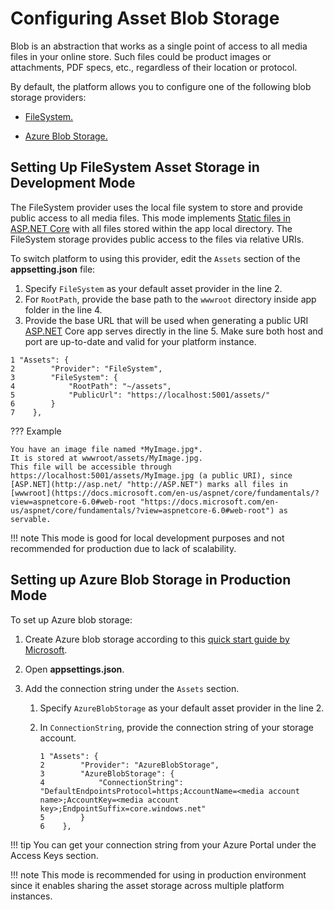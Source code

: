 ﻿# Configuring Asset Blob Storage

Blob is an abstraction that works as a single point of access to all media files in your online store. Such files could be product images or attachments, PDF specs, etc., regardless of their location or protocol.

By default, the platform allows you to configure one of the following blob storage providers:

* [FileSystem.](03-configuring-asset-blob-storage.md#setting-up-filesystem-asset-storage-in-development-mode)
    
* [Azure Blob Storage.](03-configuring-asset-blob-storage.md#setting-up-azure-blob-storage-in-production-mode)

## Setting Up FileSystem Asset Storage in Development Mode

The FileSystem provider uses the local file system to store and provide public access to all media files. This mode implements [Static files in ASP.NET Core](https://docs.microsoft.com/en-us/aspnet/core/fundamentals/static-files?view=aspnetcore-6.0) with all files stored within the app local directory. The FileSystem storage provides public access to the files via relative URIs. 

To switch platform to using this provider, edit the `Assets` section of the **appsetting.json** file:

1. Specify `FileSystem` as your default asset provider in the line 2.
1. For `RootPath`, provide the base path to the `wwwroot` directory inside app folder in the line 4.
1. Provide the base URL that will be used when generating a public URI [ASP.NET](http://asp.net/ "http://ASP.NET") Core app serves directly in the line 5. Make sure both host and port are up-to-date and valid for your platform instance.

``` title="appsettings.json"
1 "Assets": {
2        "Provider": "FileSystem",
3        "FileSystem": {
4            "RootPath": "~/assets",
5            "PublicUrl": "https://localhost:5001/assets/"
6        }
7    },
```

??? Example

    You have an image file named *MyImage.jpg*.
    It is stored at wwwroot/assets/MyImage.jpg. 
    This file will be accessible through https://localhost:5001/assets/MyImage.jpg (a public URI), since [ASP.NET](http://asp.net/ "http://ASP.NET") marks all files in [wwwroot](https://docs.microsoft.com/en-us/aspnet/core/fundamentals/?view=aspnetcore-6.0#web-root "https://docs.microsoft.com/en-us/aspnet/core/fundamentals/?view=aspnetcore-6.0#web-root") as servable.

!!! note
    This mode is good for local development purposes and not recommended for production due to lack of scalability.

## Setting up Azure Blob Storage in Production Mode

To set up Azure blob storage:

1. Create Azure blob storage according to this [quick start guide by Microsoft](https://docs.microsoft.com/en-us/azure/storage/blobs/storage-quickstart-blobs-portal).

1. Open **appsettings.json**.

1. Add the connection string under the `Assets` section.

    1. Specify `AzureBlobStorage` as your default asset provider in the line 2.
    1. In `ConnectionString`, provide the connection string of your storage account.

        ``` title="appsettings.json"
        1 "Assets": {
        2        "Provider": "AzureBlobStorage",
        3        "AzureBlobStorage": {
        4            "ConnectionString": "DefaultEndpointsProtocol=https;AccountName=<media account name>;AccountKey=<media account key>;EndpointSuffix=core.windows.net"
        5        }
        6    },
        ```

!!! tip
    You can get your connection string from your Azure Portal under the Access Keys section.

!!! note
    This mode is recommended for using in production environment since it enables sharing the asset storage across multiple platform instances.
